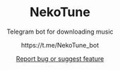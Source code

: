 <h1 align="center">NekoTune</h1>
<p align="center">Telegram bot for downloading music</p>
<p align="center">https://t.me/NekoTune_bot</p>
<div align="center">

[Report bug or suggest feature](https://github.com/nekohepott32/NekoTune/issues)

</div>


